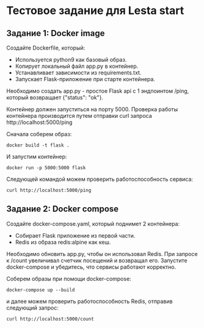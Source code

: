 # Тестовое задание для Lesta start

## Задание 1: Docker image

Создайте Dockerfile, который:
- Используется python9 как базовый образ.
- Копирует локальный файл app.py в контейнер.
- Устанавливает зависимости из requirements.txt.
- Запускает Flask-приложение при старте контейнера.

Необходимо создать app.py - простое Flask api с 1 эндпоинтом /ping, который возвращает {"status": "ok"}.

Контейнер должен запуститься на порту 5000. Проверка работы контейнера производится путем
отправки curl запроса http://localhost:5000/ping

Сначала соберем образ:
```
docker build -t flask . 
```

И запустим контейнер:
```
docker run -p 5000:5000 flask
```

Следующей командой можем проверить работоспособность сервиса:
```
curl http://localhost:5000/ping
```

## Задание 2: Docker compose

Создайте docker-compose.yaml, который поднимет 2 контейнера:
- Собирает Flask приложение из первой части.
- Redis из образа redis:alpine как кеш.

Необходимо обновить app.py, чтобы он использовал Redis.
При запросе к /count увеличивал счетчик посещений и возвращал его.
Запустите docker-compose и убедитесь, что сервисы работают корректно.

Соберем образы при помощи docker-compose:
```
docker-compose up --build
```

и далее можем проверить работоспособность Redis, отправив следующий запрос:
```
curl http://localhost:5000/count
```

